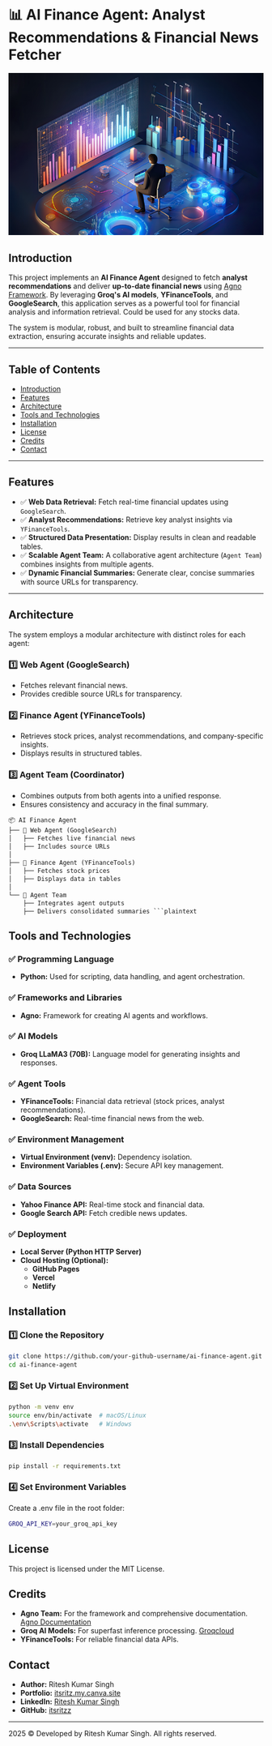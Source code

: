 # 📊 **AI Finance Agent: Analyst Recommendations & Financial News Fetcher**

![AI Agent Image](https://github.com/itsritzz/AI_Finance_agent/blob/main/Images/Autonomous-AI-Agents-for-Finance.png)

## **Introduction**

This project implements an **AI Finance Agent** designed to fetch **analyst recommendations** and deliver **up-to-date financial news** using [Agno Framework](https://docs.phidata.com/introduction). By leveraging **Groq's AI models**, **YFinanceTools**, and **GoogleSearch**, this application serves as a powerful tool for financial analysis and information retrieval. Could be used for any stocks data.

The system is modular, robust, and built to streamline financial data extraction, ensuring accurate insights and reliable updates.

---

## **Table of Contents**

- [Introduction](#introduction)  
- [Features](#features)  
- [Architecture](#architecture)  
- [Tools and Technologies](#tools-and-technologies)  
- [Installation](#installation)  
- [License](#license)  
- [Credits](#credits)  
- [Contact](#contact)  

---

## **Features**

- ✅ **Web Data Retrieval:** Fetch real-time financial updates using `GoogleSearch`.  
- ✅ **Analyst Recommendations:** Retrieve key analyst insights via `YFinanceTools`.  
- ✅ **Structured Data Presentation:** Display results in clean and readable tables.  
- ✅ **Scalable Agent Team:** A collaborative agent architecture (`Agent Team`) combines insights from multiple agents.  
- ✅ **Dynamic Financial Summaries:** Generate clear, concise summaries with source URLs for transparency.  

---

## **Architecture**

The system employs a modular architecture with distinct roles for each agent:

### **1️⃣ Web Agent (GoogleSearch)**  
- Fetches relevant financial news.  
- Provides credible source URLs for transparency.  

### **2️⃣ Finance Agent (YFinanceTools)**  
- Retrieves stock prices, analyst recommendations, and company-specific insights.  
- Displays results in structured tables.  

### **3️⃣ Agent Team (Coordinator)**  
- Combines outputs from both agents into a unified response.  
- Ensures consistency and accuracy in the final summary.  

```plaintext
📦 AI Finance Agent  
├── 🤖 Web Agent (GoogleSearch)  
│   ├── Fetches live financial news  
│   ├── Includes source URLs  
│  
├── 💼 Finance Agent (YFinanceTools)  
│   ├── Fetches stock prices  
│   ├── Displays data in tables  
│  
└── 🧠 Agent Team  
    ├── Integrates agent outputs  
    ├── Delivers consolidated summaries ```plaintext
```

## **Tools and Technologies**

### ✅ **Programming Language**
- **Python:** Used for scripting, data handling, and agent orchestration.

### ✅ **Frameworks and Libraries**
- **Agno:** Framework for creating AI agents and workflows.  

### ✅ **AI Models**
- **Groq LLaMA3 (70B):** Language model for generating insights and responses.

### ✅ **Agent Tools**
- **YFinanceTools:** Financial data retrieval (stock prices, analyst recommendations).  
- **GoogleSearch:** Real-time financial news from the web.

### ✅ **Environment Management**
- **Virtual Environment (venv):** Dependency isolation.  
- **Environment Variables (.env):** Secure API key management.

### ✅ **Data Sources**
- **Yahoo Finance API:** Real-time stock and financial data.  
- **Google Search API:** Fetch credible news updates.

### ✅ **Deployment**
- **Local Server (Python HTTP Server)**  
- **Cloud Hosting (Optional):**  
   - **GitHub Pages**  
   - **Vercel**  
   - **Netlify**  

## **Installation**

### **1️⃣ Clone the Repository**
```bash
git clone https://github.com/your-github-username/ai-finance-agent.git
cd ai-finance-agent
```
### **2️⃣ Set Up Virtual Environment**
```bash
python -m venv env
source env/bin/activate  # macOS/Linux
.\env\Scripts\activate   # Windows
```

### **3️⃣ Install Dependencies**
```bash
pip install -r requirements.txt
```
### **4️⃣ Set Environment Variables**
Create a .env file in the root folder:
```bash
GROQ_API_KEY=your_groq_api_key
```

## **License**

This project is licensed under the MIT License.

## **Credits**

- **Agno Team:** For the framework and comprehensive documentation. [Agno Documentation](https://docs.phidata.com/introduction)
- **Groq AI Models:** For superfast inference processing. [Groqcloud](https://console.groq.com/playground)
- **YFinanceTools:** For reliable financial data APIs.

## **Contact**

- **Author:** Ritesh Kumar Singh
- **Portfolio:** [itsritz.my.canva.site](https://itsritz.my.canva.site)
- **LinkedIn:** [Ritesh Kumar Singh](https://www.linkedin.com/in/ritesh001/)
- **GitHub:** [itsritzz](https://github.com/itsritzz)

---

2025 © Developed by Ritesh Kumar Singh. All rights reserved.
